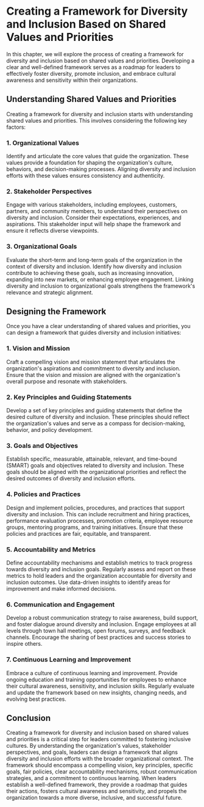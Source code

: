 Creating a Framework for Diversity and Inclusion Based on Shared Values and Priorities
=================================================================================================

In this chapter, we will explore the process of creating a framework for diversity and inclusion based on shared values and priorities. Developing a clear and well-defined framework serves as a roadmap for leaders to effectively foster diversity, promote inclusion, and embrace cultural awareness and sensitivity within their organizations.

Understanding Shared Values and Priorities
------------------------------------------

Creating a framework for diversity and inclusion starts with understanding shared values and priorities. This involves considering the following key factors:

### 1. Organizational Values

Identify and articulate the core values that guide the organization. These values provide a foundation for shaping the organization's culture, behaviors, and decision-making processes. Aligning diversity and inclusion efforts with these values ensures consistency and authenticity.

### 2. Stakeholder Perspectives

Engage with various stakeholders, including employees, customers, partners, and community members, to understand their perspectives on diversity and inclusion. Consider their expectations, experiences, and aspirations. This stakeholder input will help shape the framework and ensure it reflects diverse viewpoints.

### 3. Organizational Goals

Evaluate the short-term and long-term goals of the organization in the context of diversity and inclusion. Identify how diversity and inclusion contribute to achieving these goals, such as increasing innovation, expanding into new markets, or enhancing employee engagement. Linking diversity and inclusion to organizational goals strengthens the framework's relevance and strategic alignment.

Designing the Framework
-----------------------

Once you have a clear understanding of shared values and priorities, you can design a framework that guides diversity and inclusion initiatives:

### 1. Vision and Mission

Craft a compelling vision and mission statement that articulates the organization's aspirations and commitment to diversity and inclusion. Ensure that the vision and mission are aligned with the organization's overall purpose and resonate with stakeholders.

### 2. Key Principles and Guiding Statements

Develop a set of key principles and guiding statements that define the desired culture of diversity and inclusion. These principles should reflect the organization's values and serve as a compass for decision-making, behavior, and policy development.

### 3. Goals and Objectives

Establish specific, measurable, attainable, relevant, and time-bound (SMART) goals and objectives related to diversity and inclusion. These goals should be aligned with the organizational priorities and reflect the desired outcomes of diversity and inclusion efforts.

### 4. Policies and Practices

Design and implement policies, procedures, and practices that support diversity and inclusion. This can include recruitment and hiring practices, performance evaluation processes, promotion criteria, employee resource groups, mentoring programs, and training initiatives. Ensure that these policies and practices are fair, equitable, and transparent.

### 5. Accountability and Metrics

Define accountability mechanisms and establish metrics to track progress towards diversity and inclusion goals. Regularly assess and report on these metrics to hold leaders and the organization accountable for diversity and inclusion outcomes. Use data-driven insights to identify areas for improvement and make informed decisions.

### 6. Communication and Engagement

Develop a robust communication strategy to raise awareness, build support, and foster dialogue around diversity and inclusion. Engage employees at all levels through town hall meetings, open forums, surveys, and feedback channels. Encourage the sharing of best practices and success stories to inspire others.

### 7. Continuous Learning and Improvement

Embrace a culture of continuous learning and improvement. Provide ongoing education and training opportunities for employees to enhance their cultural awareness, sensitivity, and inclusion skills. Regularly evaluate and update the framework based on new insights, changing needs, and evolving best practices.

Conclusion
----------

Creating a framework for diversity and inclusion based on shared values and priorities is a critical step for leaders committed to fostering inclusive cultures. By understanding the organization's values, stakeholder perspectives, and goals, leaders can design a framework that aligns diversity and inclusion efforts with the broader organizational context. The framework should encompass a compelling vision, key principles, specific goals, fair policies, clear accountability mechanisms, robust communication strategies, and a commitment to continuous learning. When leaders establish a well-defined framework, they provide a roadmap that guides their actions, fosters cultural awareness and sensitivity, and propels the organization towards a more diverse, inclusive, and successful future.
